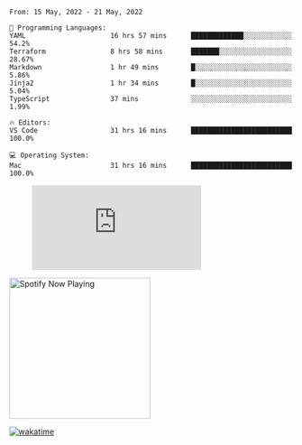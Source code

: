 <!--START_SECTION:waka-->
```text
From: 15 May, 2022 - 21 May, 2022

💬 Programming Languages: 
YAML                     16 hrs 57 mins      █████████████░░░░░░░░░░░░   54.2% 
Terraform                8 hrs 58 mins       ███████░░░░░░░░░░░░░░░░░░   28.67% 
Markdown                 1 hr 49 mins        █░░░░░░░░░░░░░░░░░░░░░░░░   5.86% 
Jinja2                   1 hr 34 mins        █░░░░░░░░░░░░░░░░░░░░░░░░   5.04% 
TypeScript               37 mins             ░░░░░░░░░░░░░░░░░░░░░░░░░   1.99%

🔥 Editors: 
VS Code                  31 hrs 16 mins      █████████████████████████   100.0%

💻 Operating System: 
Mac                      31 hrs 16 mins      █████████████████████████   100.0%

```


<!--END_SECTION:waka-->

<figure><embed src="https://wakatime.com/share/@gregnrobinson/001c6d31-0c95-44f9-b6d7-9fd705354f62.svg"></embed></figure>

[<img src="https://spotify-playing-gregnrobinson.vercel.app/api/spotify/?background_color=transparent&border_color=transparent" alt="Spotify Now Playing" width="250" />](https://open.spotify.com/user/gregnrobinson-ca)

[![wakatime](https://wakatime.com/badge/user/37718f76-572e-4513-b2c5-41c4d93d287a.svg)](https://wakatime.com/@37718f76-572e-4513-b2c5-41c4d93d287a)



